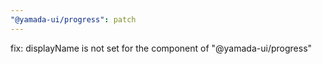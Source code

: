 ```yaml
---
"@yamada-ui/progress": patch
---
```


fix: displayName is not set for the component of "@yamada-ui/progress"

